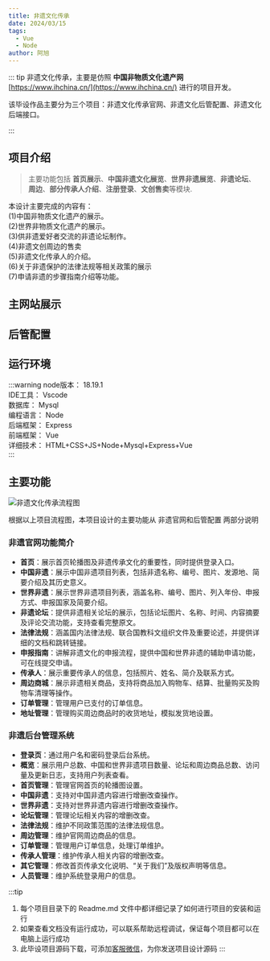 ```yaml
---
title: 非遗文化传承
date: 2024/03/15
tags:
  - Vue
  - Node
author: 阿旭
---
```


::: tip
非遗文化传承，主要是仿照 **中国非物质文化遗产网** [https://www.ihchina.cn/](https://www.ihchina.cn/) 进行的项目开发。

该毕设作品主要分为三个项目：非遗文化传承官网、非遗文化后管配置、非遗文化后端接口。

::: 

## 项目介绍

> 主要功能包括 **首页展示**、**中国非遗文化展览**、**世界非遗展览**、**非遗论坛**、**周边**、**部分传承人介绍**、**注册登录**、**文创售卖**等模块.

本设计主要完成的内容有：  
(1)中国非物质文化遗产的展示。  
(2)世界非物质文化遗产的展示。  
(3)供非遗爱好者交流的非遗论坛制作。  
(4)非遗文创周边的售卖  
(5)非遗文化传承人的介绍。  
(6)关于非遗保护的法律法规等相关政策的展示  
(7)申请非遗的步骤指南介绍等功能。

## 主网站展示

<Swiper :items="['https://img.liugezhou.online/bishe/feiyi/web-index.jpg','https://img.liugezhou.online/bishe/feiyi/web-zgfy.jpg','https://img.liugezhou.online/bishe/feiyi/web-sjfy.jpg','https://img.liugezhou.online/bishe/feiyi/web-fylt.jpg','https://img.liugezhou.online/bishe/feiyi/web-flfg.jpg','https://img.liugezhou.online/bishe/feiyi/web-sbzn.jpg','https://img.liugezhou.online/bishe/feiyi/web-ccr.jpg','https://img.liugezhou.online/bishe/feiyi/web-zhoubian.jpg','https://img.liugezhou.online/bishe/feiyi/web-ddgl.jpg','https://img.liugezhou.online/bishe/feiyi/web-dzgl.jpg']"/>

## 后管配置

<Swiper :items="['https://img.liugezhou.online/bishe/feiyi/admin-login.jpg','https://img.liugezhou.online/bishe/feiyi/admin-index.jpg','https://img.liugezhou.online/bishe/feiyi/admin-zgfy.jpg','https://img.liugezhou.online/bishe/feiyi/admin-sjfy.jpg','https://img.liugezhou.online/bishe/feiyi/admin-ltgl.jpg','https://img.liugezhou.online/bishe/feiyi/admin-flfg.jpg','https://img.liugezhou.online/bishe/feiyi/admin-zbgl.jpg','https://img.liugezhou.online/bishe/feiyi/admin-ddgl.jpg','https://img.liugezhou.online/bishe/feiyi/admin-ccrgl.jpg','https://img.liugezhou.online/bishe/feiyi/admin-qtgl.jpg','https://img.liugezhou.online/bishe/feiyi/admin-rygl.jpg']"/>

## 运行环境
:::warning
node版本： 18.19.1    
IDE工具：   Vscode   
数据库：     Mysql   
编程语言：  Node    
后端框架： Express    
前端框架： Vue     
详细技术： HTML+CSS+JS+Node+Mysql+Express+Vue     
:::

## 主要功能

![非遗文化传承流程图](https://img.liugezhou.online/bishe/feiyi/1.jpg)

根据以上项目流程图，本项目设计的主要功能从 非遗官网和后管配置 两部分说明

### 非遗官网功能简介
- **首页**：展示首页轮播图及非遗传承文化的重要性，同时提供登录入口。
- **中国非遗**：展示中国非遗项目列表，包括非遗名称、编号、图片、发源地、简要介绍及其历史意义。
- **世界非遗**：展示世界非遗项目列表，涵盖名称、编号、图片、列入年份、申报方式、申报国家及简要介绍。
- **非遗论坛**：提供非遗相关论坛的展示，包括论坛图片、名称、时间、内容摘要及评论交流功能，支持查看完整原文。
- **法律法规**：涵盖国内法律法规、联合国教科文组织文件及重要论述，并提供详细的文档和跳转链接。
- **申报指南**：讲解非遗文化的申报流程，提供中国和世界非遗的辅助申请功能，可在线提交申请。
- **传承人**：展示重要传承人的信息，包括照片、姓名、简介及联系方式。
- **周边商城**：展示非遗相关商品，支持将商品加入购物车、结算、批量购买及购物车清理等操作。
- **订单管理**：管理用户已支付的订单信息。
- **地址管理**：管理购买周边商品时的收货地址，模拟发货地设置。

### 非遗后台管理系统
- **登录页**：通过用户名和密码登录后台系统。
- **概览**：展示用户总数、中国和世界非遗项目数量、论坛和周边商品总数、访问量及更新日志，支持用户列表查看。
- **首页管理**：管理官网首页的轮播图设置。
- **中国非遗**：支持对中国非遗内容进行增删改查操作。
- **世界非遗**：支持对世界非遗内容进行增删改查操作。
- **论坛管理**：管理论坛相关内容的增删改查。
- **法律法规**：维护不同政策范围的法律法规信息。
- **周边管理**：维护官网周边商品的信息。
- **订单管理**：管理用户订单信息，处理订单维护。
- **传承人管理**：维护传承人相关内容的增删改查。
- **其它管理**：修改首页传承文化说明、“关于我们”及版权声明等信息。
- **人员管理**：维护系统登录用户的信息。

:::tip
1. 每个项目目录下的 Readme.md 文件中都详细记录了如何进行项目的安装和运行
2. 如果查看文档没有运行成功，可以联系帮助远程调试，保证每个项目都可以在电脑上运行成功
3. 此毕设项目源码下载，可添加[客服微信](https://jsd.cdn.zzko.cn/gh/liugezhou/picx-images-hosting@master/bishe/liugezhou.webp)，为你发送项目设计源码
:::


